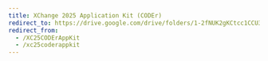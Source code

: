```yaml
---
title: XChange 2025 Application Kit (CODEr)
redirect_to: https://drive.google.com/drive/folders/1-2fNUK2gKCtcc1CCU3SsUBX1JuTfIkBp?usp=sharing
redirect_from: 
  - /XC25CODErAppKit
  - /xc25coderappkit
---
```

